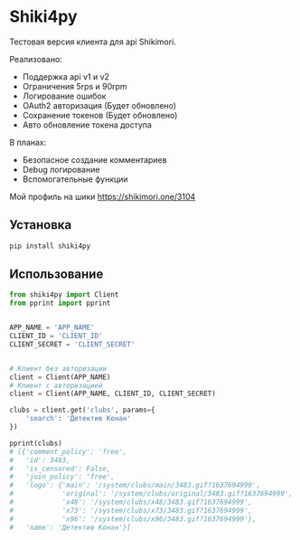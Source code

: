 # Shiki4py

Тестовая версия клиента для api Shikimori.

Реализовано:
* Поддержка api v1 и v2
* Ограничения 5rps и 90rpm
* Логирование ошибок
* OAuth2 авторизация (Будет обновлено)
* Сохранение токенов (Будет обновлено)
* Авто обновление токена доступа

В планах:
* Безопасное создание комментариев
* Debug логирование
* Вспомогательные функции

Мой профиль на шики https://shikimori.one/3104

## Установка

```bash
pip install shiki4py
```

## Использование

```python
from shiki4py import Client
from pprint import pprint


APP_NAME = 'APP_NAME'
CLIENT_ID = 'CLIENT_ID'
CLIENT_SECRET = 'CLIENT_SECRET'


# Клиент без авторизации
client = Client(APP_NAME)
# Клиент с авторизацией
client = Client(APP_NAME, CLIENT_ID, CLIENT_SECRET)

clubs = client.get('clubs', params={
    'search': 'Детектив Конан'
})

pprint(clubs)
# [{'comment_policy': 'free',
#   'id': 3483,
#   'is_censored': False,
#   'join_policy': 'free',
#   'logo': {'main': '/system/clubs/main/3483.gif?1637694999',
#            'original': '/system/clubs/original/3483.gif?1637694999',
#            'x48': '/system/clubs/x48/3483.gif?1637694999',
#            'x73': '/system/clubs/x73/3483.gif?1637694999',
#            'x96': '/system/clubs/x96/3483.gif?1637694999'},
#   'name': 'Детектив Конан'}]
```

